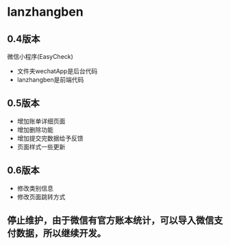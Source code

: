 # lanzhangben
## 0.4版本
微信小程序(EasyCheck)
* 文件夹wechatApp是后台代码
*  lanzhangben是前端代码
## 0.5版本
* 增加账单详细页面
* 增加删除功能
* 增加提交完数据给予反馈
* 页面样式一些更新
## 0.6版本
* 修改类别信息
* 修改页面跳转方式
## 停止维护，由于微信有官方账本统计，可以导入微信支付数据，所以继续开发。
